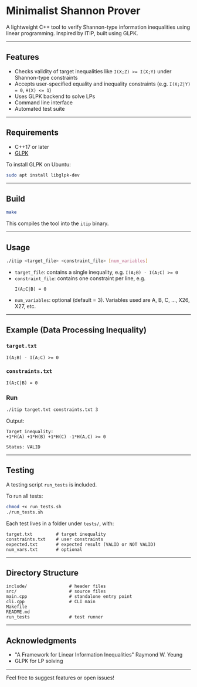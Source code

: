 # Minimalist Shannon Prover

A lightweight C++ tool to verify Shannon-type information inequalities using linear programming. Inspired by ITIP, built using GLPK.

---

## Features
- Checks validity of target inequalities like `I(X;Z) >= I(X;Y)` under Shannon-type constraints
- Accepts user-specified equality and inequality constraints (e.g. `I(X;Z|Y) = 0`, `H(X) <= 1`)
- Uses GLPK backend to solve LPs
- Command line interface
- Automated test suite

---

## Requirements
- C++17 or later
- [GLPK](https://www.gnu.org/software/glpk/)

To install GLPK on Ubuntu:
```bash
sudo apt install libglpk-dev
```

---

## Build
```bash
make
```
This compiles the tool into the `itip` binary.

---

## Usage
```bash
./itip <target_file> <constraint_file> [num_variables]
```

- `target_file`: contains a single inequality, e.g. `I(A;B) - I(A;C) >= 0`
- `constraint_file`: contains one constraint per line, e.g.
  ```
  I(A;C|B) = 0
  ```
- `num_variables`: optional (default = 3). Variables used are A, B, C, ..., X26, X27, etc.

---

## Example (Data Processing Inequality)
### `target.txt`
```
I(A;B) - I(A;C) >= 0
```
### `constraints.txt`
```
I(A;C|B) = 0
```
### Run
```bash
./itip target.txt constraints.txt 3
```
Output:
```
Target inequality:
+1*H(A) +1*H(B) +1*H(C) -1*H(A,C) >= 0

Status: VALID
```

---

## Testing
A testing script `run_tests` is included.

To run all tests:
```bash
chmod +x run_tests.sh
./run_tests.sh
```
Each test lives in a folder under `tests/`, with:
```
target.txt         # target inequality
constraints.txt    # user constraints
expected.txt       # expected result (VALID or NOT VALID)
num_vars.txt       # optional
```

---

## Directory Structure
```
include/                # header files
src/                    # source files
main.cpp                # standalone entry point
cli.cpp                 # CLI main
Makefile
README.md
run_tests               # test runner
```

---

## Acknowledgments
- "A Framework for Linear Information Inequalities" Raymond W. Yeung
- GLPK for LP solving

---

Feel free to suggest features or open issues!
